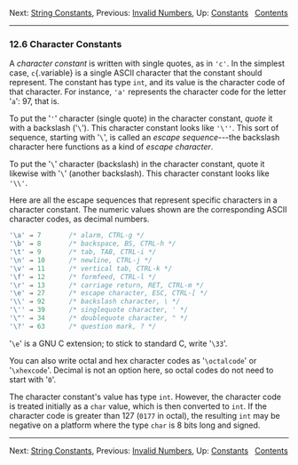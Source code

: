 Next: [String Constants](String-Constants.md), Previous: [Invalid
Numbers](Invalid-Numbers.md), Up: [Constants](Constants.md)  
[Contents](index.md#SEC_Contents "Table of contents")  

------------------------------------------------------------------------


### 12.6 Character Constants 


A *character constant* is written with single quotes, as in `'c'`. In
the simplest case, `c`{.variable} is a single ASCII character that the
constant should represent. The constant has type `int`, and its value is
the character code of that character. For instance, `'a'` represents the
character code for the letter '`a`': 97, that is.

To put the '`'`' character (single quote) in the character
constant, *quote* it with a backslash ('`\`'). This character
constant looks like `'\''`. This sort of sequence, starting with
'`\`', is called an *escape sequence*---the backslash character
here functions as a kind of *escape character*.

To put the '`\`' character (backslash) in the character
constant, quote it likewise with '`\`' (another backslash).
This character constant looks like `'\\'`.


Here are all the escape sequences that represent specific characters in
a character constant. The numeric values shown are the corresponding
ASCII character codes, as decimal numbers.

``` C
'\a' ⇒ 7       /* alarm, CTRL-g */
'\b' ⇒ 8       /* backspace, BS, CTRL-h */
'\t' ⇒ 9       /* tab, TAB, CTRL-i */
'\n' ⇒ 10      /* newline, CTRL-j */
'\v' ⇒ 11      /* vertical tab, CTRL-k */
'\f' ⇒ 12      /* formfeed, CTRL-l */
'\r' ⇒ 13      /* carriage return, RET, CTRL-m */
'\e' ⇒ 27      /* escape character, ESC, CTRL-[ */
'\\' ⇒ 92      /* backslash character, \ */
'\'' ⇒ 39      /* singlequote character, ' */
'\"' ⇒ 34      /* doublequote character, " */
'\?' ⇒ 63      /* question mark, ? */
```

'`\e`' is a GNU C extension; to stick to standard C, write
'`\33`'.

You can also write octal and hex character codes as
'`\octalcode`' or '`\xhexcode`'. Decimal is not an
option here, so octal codes do not need to start with '`0`'.

The character constant's value has type `int`. However, the character
code is treated initially as a `char` value, which is then converted to
`int`. If the character code is greater than 127 (`0177` in octal), the
resulting `int` may be negative on a platform where the type `char` is 8
bits long and signed.

------------------------------------------------------------------------

Next: [String Constants](String-Constants.md), Previous: [Invalid
Numbers](Invalid-Numbers.md), Up: [Constants](Constants.md)  
[Contents](index.md#SEC_Contents "Table of contents")  

